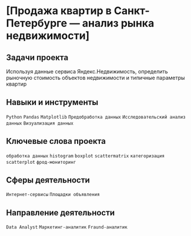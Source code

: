 # [Продажа квартир в Санкт-Петербурге — анализ рынка недвижимости]
## Задачи проекта
Используя данные сервиса Яндекс.Недвижимость, определить рыночную стоимость объектов недвижимости и типичные параметры квартир

## Навыки и инструменты
`Python` `Pandas` `Matplotlib` `Предобработка данных` `Исследовательский анализ данных` `Визуализация данных`
## Ключевые слова проекта
`обработка данных` `histogram` `boxplot` `scattermatrix` `категоризация` `scatterplot` `фрод-мониторинг`
## Сферы деятельности
`Интернет-сервисы` `Площадки объявления`
## Направление деятельности
`Data Analyst` `Маркетинг-аналитик` `Fraund-аналитик`
